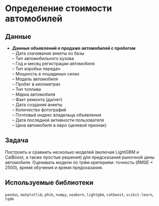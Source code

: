 # Определение стоимости автомобилей

## Данные

- **Данные объявлений о продаже автомобилей с пробегом**  
  – Дата скачивания анкеты из базы  
  – Тип автомобильного кузова  
  – Год и месяц регистрации автомобиля  
  – Тип коробки передач  
  – Мощность в лошадиных силах  
  – Модель автомобиля  
  – Пробег в километрах  
  – Тип топлива  
  – Марка автомобиля  
  – Факт ремонта (да/нет)  
  – Дата создания анкеты  
  – Количество фотографий  
  – Почтовый индекс владельца объявления  
  – Дата последней активности пользователя  
  – Цена автомобиля в евро (целевой признак)  

## Задача

Построить и сравнить несколько моделей (включая LightGBM и CatBoost, а также простые решения) для предсказания рыночной цены автомобиля. Оценивать модели по трём критериям: точность (RMSE < 2500), время обучения и время предсказания.

## Используемые библиотеки

`pandas`, `matplotlib`, `phik`, `numpy`, `seaborn`, `lightgbm`, `catboost`, `scikit-learn`, `tqdm`

